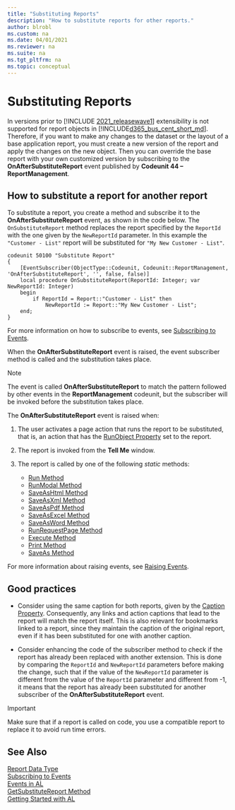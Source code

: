 ```yaml
---
title: "Substituting Reports"
description: "How to substitute reports for other reports."
author: blrobl
ms.custom: na
ms.date: 04/01/2021
ms.reviewer: na
ms.suite: na
ms.tgt_pltfrm: na
ms.topic: conceptual
---
```


# Substituting Reports

In versions prior to [!INCLUDE [2021_releasewave1](../includes/2021_releasewave1.md)] extensibility is not supported for report objects in [!INCLUDE[d365_bus_cent_short_md](includes/d365_bus_cent_short_md.md)]. Therefore, if you want to make any changes to the dataset or the layout of a base application report, you must create a new version of the report and apply the changes on the new object. Then you can override the base report with your own customized version by subscribing to the **OnAfterSubstituteReport** event published by **Codeunit 44 – ReportManagement**.

## How to substitute a report for another report

To substitute a report, you create a method and subscribe it to the **OnAfterSubstituteReport** event, as shown in the code below. The `OnSubstituteReport` method replaces the report specified by the `ReportId` with the one given by the `NewReportId` parameter. In this example the `"Customer - List"` report will be substituted for `"My New Customer - List"`.

```AL
codeunit 50100 "Substitute Report"
{
    [EventSubscriber(ObjectType::Codeunit, Codeunit::ReportManagement, 'OnAfterSubstituteReport', '', false, false)]
    local procedure OnSubstituteReport(ReportId: Integer; var NewReportId: Integer)
    begin
        if ReportId = Report::"Customer - List" then
            NewReportId := Report::"My New Customer - List";
    end;
}
```

For more information on how to subscribe to events, see [Subscribing to Events](devenv-subscribing-to-events.md). 

When the **OnAfterSubstituteReport** event is raised, the event subscriber method is called and the substitution takes place.

> [!NOTE]  
> The event is called **OnAfterSubstituteReport** to match the pattern followed by other events in the **ReportManagement** codeunit, but the subscriber will be invoked before the substitution takes place.

The **OnAfterSubstituteReport** event is raised when:

1. The user activates a page action that runs the report to be substituted, that is, an action that has the [RunObject Property](properties/devenv-runobject-property.md) set to the report. 
2. The report is invoked from the **Tell Me** window.
3. The report is called by one of the following *static* methods:

    - [Run Method](methods-auto\report\reportinstance-run-method.md)
    - [RunModal Method](methods-auto\report\reportinstance-runmodal-method.md)
    - [SaveAsHtml Method](methods-auto\report\reportinstance-saveashtml-method.md)
    - [SaveAsXml Method](methods-auto\report\reportinstance-saveasxml-method.md)
    - [SaveAsPdf Method](methods-auto\report\reportinstance-saveaspdf-method.md)
    - [SaveAsExcel Method](methods-auto\report\reportinstance-saveasexcel-method.md)
    - [SaveAsWord Method](methods-auto\report\reportinstance-saveasword-method.md)
    - [RunRequestPage Method](methods-auto\report\reportinstance-runrequestpage-method.md)
    - [Execute Method](methods-auto\report\reportinstance-execute-method.md)
    - [Print Method](methods-auto\report\reportinstance-print-method.md)
    - [SaveAs Method](methods-auto\report\reportinstance-saveas-method.md)

For more information about raising events, see [Raising Events](devenv-raising-events.md).

## Good practices

- Consider using the same caption for both reports, given by the [Caption Property](properties/devenv-caption-property.md). Consequently, any links and action captions that lead to the report will match the report itself. This is also relevant for bookmarks linked to a report, since they maintain the caption of the original report, even if it has been substituted for one with another caption.

<!-- - Consider hiding the original report from the TellMe window if it is no longer valuable to all users. You can do this by setting the original report to [UsageCategory Property](properties/devenv-usagecategory-property.md) to **None**. -->

- Consider enhancing the code of the subscriber method to check if the report has already been replaced with another extension. This is done by comparing the `ReportId` and `NewReportId` parameters before making the change, such that if the value of the `NewReportId` parameter is different from the value of the `ReportId` parameter and different from -1, it means that the report has already been substituted for another subscriber of the **OnAfterSubstituteReport** event.

> [!IMPORTANT]  
> Make sure that if a report is called on code, you use a compatible report to replace it to avoid run time errors.

## See Also

[Report Data Type](methods-auto/report/report-data-type.md)   
[Subscribing to Events](devenv-subscribing-to-events.md)   
[Events in AL](devenv-events-in-al.md)  
[GetSubstituteReport Method](methods-auto/report/report-getsubstitutereportid-method.md)   
[Getting Started with AL](devenv-get-started.md)  